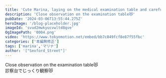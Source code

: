```yaml
---
title: 'Cute Marina, laying on the medical examination table and carefully teasing her clitoris'
description: 'Close observation on the examination table😻'
pubDate: '2024-03-06T13:55:44.275Z'
heroImage: '/blog-placeholder.jpg'
imageId: 'svud2mwkyucvwltd8qve'
OgImagePath: '0004.png'
video: 'https://www.tokyomotion.net/embed/bb7c849fcf8e87f55fbc'
categories: ['本編無修正']
tags: ['marina','マリナ']
author: '["Sexford_Street"]'
---
```


Close observation on the examination table😻<br>
診察台でじっくり観察😻




